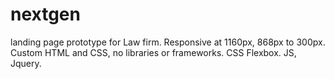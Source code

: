 # nextgen
landing page prototype for Law firm. 
Responsive at 1160px, 868px to 300px.
Custom HTML and CSS, no libraries or frameworks. 
CSS Flexbox. JS, Jquery.
